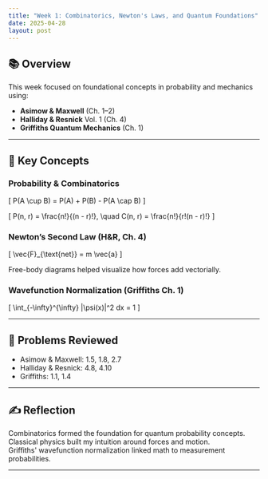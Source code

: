 ```yaml
---
title: "Week 1: Combinatorics, Newton's Laws, and Quantum Foundations"
date: 2025-04-28
layout: post
---
```


## 📚 Overview

This week focused on foundational concepts in probability and mechanics using:

- **Asimow & Maxwell** (Ch. 1–2)
- **Halliday & Resnick** Vol. 1 (Ch. 4)
- **Griffiths Quantum Mechanics** (Ch. 1)

---

## 📘 Key Concepts

### Probability & Combinatorics

\[
P(A \cup B) = P(A) + P(B) - P(A \cap B)
\]

\[
P(n, r) = \frac{n!}{(n - r)!}, \quad C(n, r) = \frac{n!}{r!(n - r)!}
\]

### Newton’s Second Law (H&R, Ch. 4)

\[
\vec{F}_{\text{net}} = m \vec{a}
\]

Free-body diagrams helped visualize how forces add vectorially.

### Wavefunction Normalization (Griffiths Ch. 1)

\[
\int_{-\infty}^{\infty} |\psi(x)|^2 dx = 1
\]

---

## 📝 Problems Reviewed

- Asimow & Maxwell: 1.5, 1.8, 2.7  
- Halliday & Resnick: 4.8, 4.10  
- Griffiths: 1.1, 1.4

---

## ✍️ Reflection

Combinatorics formed the foundation for quantum probability concepts.  
Classical physics built my intuition around forces and motion.  
Griffiths' wavefunction normalization linked math to measurement probabilities.

---

